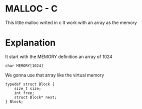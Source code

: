 # MALLOC - C

This little malloc writed in c
It work with an array as the memory

# Explanation

It start with the MEMORY definition
an array of 1024
```
char MEMORY[1024]
```
We gonna use that array like the virtual memory
```
typedef struct Block {
    size_t size;
    int free;
    struct Block* next;
} Block;
```
